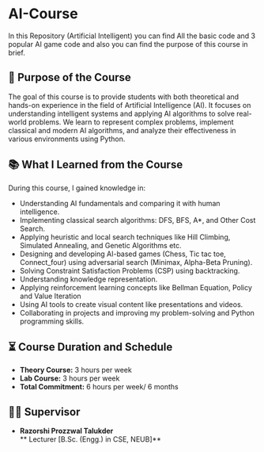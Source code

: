 # AI-Course
In this Repository (Artificial Intelligent) you can find All the basic code and 3 popular AI game code and also you can find the purpose of this course in brief.

## 🎯 Purpose of the Course

The goal of this course is to provide students with both theoretical and hands-on experience in the field of Artificial Intelligence (AI). It focuses on understanding intelligent systems and applying AI algorithms to solve real-world problems. We learn to represent complex problems, implement classical and modern AI algorithms, and analyze their effectiveness in various environments using Python.

## 📚 What I Learned from the Course

During this course, I gained knowledge in:

- Understanding AI fundamentals and comparing it with human intelligence.
- Implementing classical search algorithms: DFS, BFS, A*, and Other Cost Search.
- Applying heuristic and local search techniques like Hill Climbing, Simulated Annealing, and Genetic Algorithms etc.
- Designing and developing AI-based games (Chess, Tic tac toe, Connect_four) using adversarial search (Minimax, Alpha-Beta Pruning).
- Solving Constraint Satisfaction Problems (CSP) using backtracking.
- Understanding knowledge representation.
- Applying reinforcement learning concepts like Bellman Equation, Policy and Value Iteration
- Using AI tools to create visual content like presentations and videos.
- Collaborating in projects and improving my problem-solving and Python programming skills.

## ⏳ Course Duration and Schedule

- **Theory Course:** 3 hours per week  
- **Lab Course:** 3 hours per week  
- **Total Commitment:** 6 hours per week/ 6 months  

## 👨‍🏫 Supervisor

- **Razorshi Prozzwal Talukder**                                                                                                                                                                                                          
**  Lecturer [B.Sc. (Engg.) in CSE, NEUB]**

